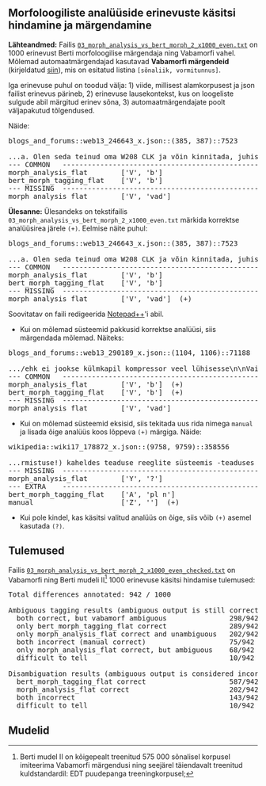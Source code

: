 ## Morfoloogiliste analüüside erinevuste käsitsi hindamine ja märgendamine

**Lähteandmed:** Failis [`03_morph_analysis_vs_bert_morph_2_x1000_even.txt`](03_morph_analysis_vs_bert_morph_2_x1000_even.txt) on 1000 erinevust Berti morfoloogilise märgendaja ning Vabamorfi vahel. Mõlemad automaatmärgendajad kasutavad **Vabamorfi märgendeid** (kirjeldatud [siin](https://github.com/estnltk/estnltk/blob/main/tutorials/nlp_pipeline/B_morphology/00_tables_of_morphological_categories.ipynb)), mis on esitatud listina `[sõnaliik, vormitunnus]`. 

Iga erinevuse puhul on toodud välja: 1) viide, millisest alamkorpusest ja json failist erinevus pärineb, 2) erinevuse lausekontekst, kus on loogeliste sulgude abil märgitud erinev sõna, 3) automaatmärgendajate poolt väljapakutud tõlgendused. 

Näide:

<pre>
blogs_and_forums::web13_246643_x.json::(385, 387)::7523

...a. Olen seda teinud oma W208 CLK ja võin kinnitada, juhised  {on}  õiged\n\nJärgige neid juhiseid omal vastutusel , see töötas m...
--- COMMON   --------------------------------------------------
morph_analysis_flat        ['V', 'b']
bert_morph_tagging_flat    ['V', 'b']
--- MISSING  --------------------------------------------------
morph_analysis_flat        ['V', 'vad']
</pre>

**Ülesanne:** Ülesandeks on tekstifailis `03_morph_analysis_vs_bert_morph_2_x1000_even.txt` märkida korrektse analüüsirea järele `(+)`. Eelmise näite puhul:

<pre>
blogs_and_forums::web13_246643_x.json::(385, 387)::7523

...a. Olen seda teinud oma W208 CLK ja võin kinnitada, juhised  {on}  õiged\n\nJärgige neid juhiseid omal vastutusel , see töötas m...
--- COMMON   --------------------------------------------------
morph_analysis_flat        ['V', 'b']
bert_morph_tagging_flat    ['V', 'b']
--- MISSING  --------------------------------------------------
morph_analysis_flat        ['V', 'vad']  (+)
</pre>

Soovitatav on faili redigeerida [Notepad++]( https://notepad-plus-plus.org/)'i abil.

* Kui on mõlemad süsteemid pakkusid korrektse analüüsi, siis märgendada mõlemad. Näiteks:

<pre>
blogs_and_forums::web13_290189_x.json::(1104, 1106)::71188

.../ehk ei jookse külmkapil kompressor veel lühisesse\n\nVaimsus  {on}  pläma ja pläma on vaimsus.\n\nsun goes down?, 2005-11-02 17:3...
--- COMMON   --------------------------------------------------
morph_analysis_flat        ['V', 'b']  (+)
bert_morph_tagging_flat    ['V', 'b']  (+)
--- MISSING  --------------------------------------------------
morph_analysis_flat        ['V', 'vad']
</pre>

* Kui on mõlemad süsteemid eksisid, siis tekitada uus rida nimega `manual` ja lisada õige analüüs koos lõppeva `(+)` märgiga. Näide:
<pre>
wikipedia::wiki17_178872_x.json::(9758, 9759)::358556

...rmistuse!) kaheldes teaduse reeglite süsteemis -teaduses on  {~} selged reeglid: meetodid, metodoloogia, jms Ats 08:16, 13 ma...
--- MISSING  --------------------------------------------------
morph_analysis_flat        ['Y', '?']
--- EXTRA    --------------------------------------------------
bert_morph_tagging_flat    ['A', 'pl n']
manual                     ['Z', '']  (+)
</pre>

* Kui pole kindel, kas käsitsi valitud analüüs on õige, siis võib `(+)` asemel kasutada `(?)`.


## Tulemused

Failis [`03_morph_analysis_vs_bert_morph_2_x1000_even_checked.txt`](03_morph_analysis_vs_bert_morph_2_x1000_even_checked.txt) on Vabamorfi ning Berti mudeli II[^2] 1000 erinevuse käsitsi hindamise tulemused:

<pre>
Total differences annotated: 942 / 1000

Ambiguous tagging results (ambiguous output is still correct):
  both correct, but vabamorf ambiguous               298/942  31.63%
  only bert_morph_tagging_flat correct               289/942  30.68%
  only morph_analysis_flat correct and unambiguous   202/942  21.44%
  both incorrect (manual correct)                    75/942  7.96%
  only morph_analysis_flat correct, but ambiguous    68/942  7.22%
  difficult to tell                                  10/942  1.06%

Disambiguation results (ambiguous output is considered incorrect):
  bert_morph_tagging_flat correct                    587/942  62.31%
  morph_analysis_flat correct                        202/942  21.44%
  both incorrect                                     143/942  15.18%
  difficult to tell                                  10/942  1.06%
</pre>

## Mudelid

[^1]: Berti mudel I on treenitud 575 000 sõnalisel korpusel imiteerima Vabamorfi märgendusi;

[^2]: Berti mudel II on kõigepealt treenitud 575 000 sõnalisel korpusel imiteerima Vabamorfi märgendusi ning seejärel täiendavalt treenitud kuldstandardil: EDT puudepanga treeningkorpusel;